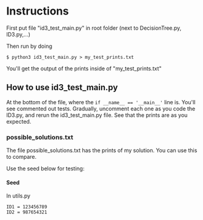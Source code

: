 # Instructions

First put file "id3_test_main.py" in root folder (next to DecisionTree.py, ID3.py,...)

Then run by doing

```
$ python3 id3_test_main.py > my_test_prints.txt
```

You'll get the output of the prints inside of "my_test_prints.txt"

## How to use id3_test_main.py

At the bottom of the file, where the `if __name__ == '__main__'` line is.
You'll see commented out tests. Gradually, uncomment each one as you code the ID3.py, and rerun the id3_test_main.py file.
See that the prints are as you expected.

### possible_solutions.txt

The file possible_solutions.txt has the prints of my solution. You can use this to compare.

Use the seed below for testing:

#### Seed

In utils.py

```
ID1 = 123456789
ID2 = 987654321
```

